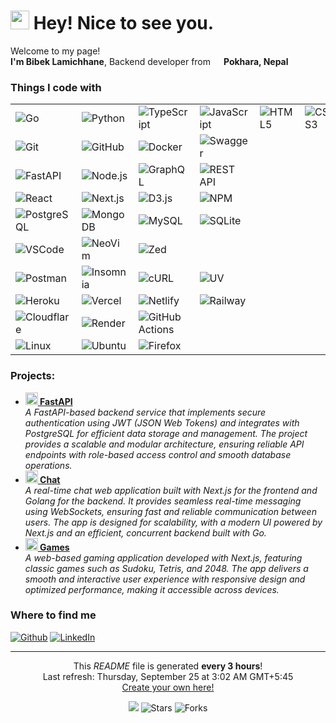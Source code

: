 <h1><img src="https://emojis.slackmojis.com/emojis/images/1531849430/4246/blob-sunglasses.gif?1531849430" width="30"/> Hey! Nice to see you.</h1>

<p>Welcome to my page! </br> <b>I'm Bibek Lamichhane</b>, Backend developer from <img src="https://cdn-icons-png.flaticon.com/512/630/630696.png" width="13"/> <b>Pokhara, Nepal</b> </p>

<h3>Things I code with</h3>
<table>
    <tr>
        <td>
          <img alt="Go" src="https:&#x2F;&#x2F;img.shields.io&#x2F;badge&#x2F;-Go-00ADD8?style&#x3D;flat-square&amp;logo&#x3D;go&amp;logoColor&#x3D;white" />
        </td>
        <td>
          <img alt="Python" src="https:&#x2F;&#x2F;img.shields.io&#x2F;badge&#x2F;-Python-3776AB?style&#x3D;flat-square&amp;logo&#x3D;python&amp;logoColor&#x3D;white" />
        </td>
        <td>
          <img alt="TypeScript" src="https:&#x2F;&#x2F;img.shields.io&#x2F;badge&#x2F;-TypeScript-3178C6?style&#x3D;flat-square&amp;logo&#x3D;typescript&amp;logoColor&#x3D;white" />
        </td>
        <td>
          <img alt="JavaScript" src="https:&#x2F;&#x2F;img.shields.io&#x2F;badge&#x2F;-JavaScript-F7DF1E?style&#x3D;flat-square&amp;logo&#x3D;javascript&amp;logoColor&#x3D;black" />
        </td>
        <td>
          <img alt="HTML5" src="https:&#x2F;&#x2F;img.shields.io&#x2F;badge&#x2F;-HTML5-E34F26?style&#x3D;flat-square&amp;logo&#x3D;html5&amp;logoColor&#x3D;white" />
        </td>
        <td>
          <img alt="CSS3" src="https:&#x2F;&#x2F;img.shields.io&#x2F;badge&#x2F;-CSS3-1572B6?style&#x3D;flat-square&amp;logo&#x3D;css3&amp;logoColor&#x3D;white" />
        </td>
    </tr>
    <tr>
        <td>
          <img alt="Git" src="https:&#x2F;&#x2F;img.shields.io&#x2F;badge&#x2F;-Git-F05032?style&#x3D;flat-square&amp;logo&#x3D;git&amp;logoColor&#x3D;white" />
        </td>
        <td>
          <img alt="GitHub" src="https:&#x2F;&#x2F;img.shields.io&#x2F;badge&#x2F;-GitHub-181717?style&#x3D;flat-square&amp;logo&#x3D;github&amp;logoColor&#x3D;white" />
        </td>
        <td>
          <img alt="Docker" src="https:&#x2F;&#x2F;img.shields.io&#x2F;badge&#x2F;-Docker-2496ED?style&#x3D;flat-square&amp;logo&#x3D;docker&amp;logoColor&#x3D;white" />
        </td>
        <td>
          <img alt="Swagger" src="https:&#x2F;&#x2F;img.shields.io&#x2F;badge&#x2F;-Swagger-85EA2D?style&#x3D;flat-square&amp;logo&#x3D;swagger&amp;logoColor&#x3D;black" />
        </td>
    </tr>
    <tr>
        <td>
          <img alt="FastAPI" src="https:&#x2F;&#x2F;img.shields.io&#x2F;badge&#x2F;-FastAPI-009688?style&#x3D;flat-square&amp;logo&#x3D;fastapi&amp;logoColor&#x3D;white" />
        </td>
        <td>
          <img alt="Node.js" src="https:&#x2F;&#x2F;img.shields.io&#x2F;badge&#x2F;-Node.js-339933?style&#x3D;flat-square&amp;logo&#x3D;node.js&amp;logoColor&#x3D;white" />
        </td>
        <td>
          <img alt="GraphQL" src="https:&#x2F;&#x2F;img.shields.io&#x2F;badge&#x2F;-GraphQL-E10098?style&#x3D;flat-square&amp;logo&#x3D;graphql&amp;logoColor&#x3D;white" />
        </td>
        <td>
          <img alt="REST API" src="https:&#x2F;&#x2F;img.shields.io&#x2F;badge&#x2F;-REST_API-FF6C37?style&#x3D;flat-square&amp;logo&#x3D;postman&amp;logoColor&#x3D;white" />
        </td>
    </tr>
    <tr>
        <td>
          <img alt="React" src="https:&#x2F;&#x2F;img.shields.io&#x2F;badge&#x2F;-React-61DAFB?style&#x3D;flat-square&amp;logo&#x3D;react&amp;logoColor&#x3D;black" />
        </td>
        <td>
          <img alt="Next.js" src="https:&#x2F;&#x2F;img.shields.io&#x2F;badge&#x2F;-Next.js-000000?style&#x3D;flat-square&amp;logo&#x3D;next.js&amp;logoColor&#x3D;white" />
        </td>
        <td>
          <img alt="D3.js" src="https:&#x2F;&#x2F;img.shields.io&#x2F;badge&#x2F;-D3.js-F9A03C?style&#x3D;flat-square&amp;logo&#x3D;d3.js&amp;logoColor&#x3D;white" />
        </td>
        <td>
          <img alt="NPM" src="https:&#x2F;&#x2F;img.shields.io&#x2F;badge&#x2F;-NPM-CB3837?style&#x3D;flat-square&amp;logo&#x3D;npm&amp;logoColor&#x3D;white" />
        </td>
    </tr>
    <tr>
        <td>
          <img alt="PostgreSQL" src="https:&#x2F;&#x2F;img.shields.io&#x2F;badge&#x2F;-PostgreSQL-4169E1?style&#x3D;flat-square&amp;logo&#x3D;postgresql&amp;logoColor&#x3D;white" />
        </td>
        <td>
          <img alt="MongoDB" src="https:&#x2F;&#x2F;img.shields.io&#x2F;badge&#x2F;-MongoDB-47A248?style&#x3D;flat-square&amp;logo&#x3D;mongodb&amp;logoColor&#x3D;white" />
        </td>
        <td>
          <img alt="MySQL" src="https:&#x2F;&#x2F;img.shields.io&#x2F;badge&#x2F;-MySQL-4479A1?style&#x3D;flat-square&amp;logo&#x3D;mysql&amp;logoColor&#x3D;white" />
        </td>
        <td>
          <img alt="SQLite" src="https:&#x2F;&#x2F;img.shields.io&#x2F;badge&#x2F;-SQLite-003B57?style&#x3D;flat-square&amp;logo&#x3D;sqlite&amp;logoColor&#x3D;white" />
        </td>
    </tr>
    <tr>
        <td>
          <img alt="VSCode" src="https:&#x2F;&#x2F;img.shields.io&#x2F;badge&#x2F;-VSCode-007ACC?style&#x3D;flat-square&amp;logo&#x3D;visual-studio-code&amp;logoColor&#x3D;white" />
        </td>
        <td>
          <img alt="NeoVim" src="https:&#x2F;&#x2F;img.shields.io&#x2F;badge&#x2F;-NeoVim-57A143?style&#x3D;flat-square&amp;logo&#x3D;neovim&amp;logoColor&#x3D;white" />
        </td>
        <td>
          <img alt="Zed" src="https:&#x2F;&#x2F;img.shields.io&#x2F;badge&#x2F;-Zed-084CCF?style&#x3D;flat-square&amp;logo&#x3D;zed&amp;logoColor&#x3D;white" />
        </td>
    </tr>
    <tr>
        <td>
          <img alt="Postman" src="https:&#x2F;&#x2F;img.shields.io&#x2F;badge&#x2F;-Postman-FF6C37?style&#x3D;flat-square&amp;logo&#x3D;postman&amp;logoColor&#x3D;white" />
        </td>
        <td>
          <img alt="Insomnia" src="https:&#x2F;&#x2F;img.shields.io&#x2F;badge&#x2F;-Insomnia-4000BF?style&#x3D;flat-square&amp;logo&#x3D;insomnia&amp;logoColor&#x3D;white" />
        </td>
        <td>
          <img alt="cURL" src="https:&#x2F;&#x2F;img.shields.io&#x2F;badge&#x2F;-cURL-073551?style&#x3D;flat-square&amp;logo&#x3D;curl&amp;logoColor&#x3D;white" />
        </td>
        <td>
          <img alt="UV" src="https:&#x2F;&#x2F;img.shields.io&#x2F;badge&#x2F;-UV-DE5FE9?style&#x3D;flat-square&amp;logo&#x3D;uv&amp;logoColor&#x3D;white" />
        </td>
    </tr>
    <tr>
        <td>
          <img alt="Heroku" src="https:&#x2F;&#x2F;img.shields.io&#x2F;badge&#x2F;-Heroku-430098?style&#x3D;flat-square&amp;logo&#x3D;heroku&amp;logoColor&#x3D;white" />
        </td>
        <td>
          <img alt="Vercel" src="https:&#x2F;&#x2F;img.shields.io&#x2F;badge&#x2F;-Vercel-000000?style&#x3D;flat-square&amp;logo&#x3D;vercel&amp;logoColor&#x3D;white" />
        </td>
        <td>
          <img alt="Netlify" src="https:&#x2F;&#x2F;img.shields.io&#x2F;badge&#x2F;-Netlify-00C7B7?style&#x3D;flat-square&amp;logo&#x3D;netlify&amp;logoColor&#x3D;white" />
        </td>
        <td>
          <img alt="Railway" src="https:&#x2F;&#x2F;img.shields.io&#x2F;badge&#x2F;-Railway-0B0D0E?style&#x3D;flat-square&amp;logo&#x3D;railway&amp;logoColor&#x3D;white" />
        </td>
    </tr>
    <tr>
        <td>
          <img alt="Cloudflare" src="https:&#x2F;&#x2F;img.shields.io&#x2F;badge&#x2F;-Cloudflare-F38020?style&#x3D;flat-square&amp;logo&#x3D;cloudflare&amp;logoColor&#x3D;white" />
        </td>
        <td>
          <img alt="Render" src="https:&#x2F;&#x2F;img.shields.io&#x2F;badge&#x2F;-Render-46E3B7?style&#x3D;flat-square&amp;logo&#x3D;render&amp;logoColor&#x3D;white" />
        </td>
        <td>
          <img alt="GitHub Actions" src="https:&#x2F;&#x2F;img.shields.io&#x2F;badge&#x2F;-GitHub_Actions-2088FF?style&#x3D;flat-square&amp;logo&#x3D;github-actions&amp;logoColor&#x3D;white" />
        </td>
    </tr>
    <tr>
        <td>
          <img alt="Linux" src="https:&#x2F;&#x2F;img.shields.io&#x2F;badge&#x2F;-Linux-FCC624?style&#x3D;flat-square&amp;logo&#x3D;linux&amp;logoColor&#x3D;black" />
        </td>
        <td>
          <img alt="Ubuntu" src="https:&#x2F;&#x2F;img.shields.io&#x2F;badge&#x2F;-Ubuntu-E95420?style&#x3D;flat-square&amp;logo&#x3D;ubuntu&amp;logoColor&#x3D;white" />
        </td>
        <td>
          <img alt="Firefox" src="https:&#x2F;&#x2F;img.shields.io&#x2F;badge&#x2F;-Firefox-FF7139?style&#x3D;flat-square&amp;logo&#x3D;firefox&amp;logoColor&#x3D;white" />
        </td>
    </tr>
</table>

<h3>Projects:</h3>
<ul>
  <li><a href="https://fastapi.lamichhanebibek.com.np/"><b><img src="https://emojipedia-us.s3.dualstack.us-west-1.amazonaws.com/thumbs/240/apple/237/fire_1f525.png" width="20" alt="new" /> FastAPI</b></a><br/><i>A FastAPI-based backend service that implements secure authentication using JWT (JSON Web Tokens) and integrates with PostgreSQL for efficient data storage and management. The project provides a scalable and modular architecture, ensuring reliable API endpoints with role-based access control and smooth database operations.</i></li>
  <li><a href="https://chat.lamichhanebibek.com.np/"><b><img src="https://emojipedia-us.s3.dualstack.us-west-1.amazonaws.com/thumbs/240/apple/237/fire_1f525.png" width="20" alt="new" /> Chat</b></a><br/><i>A real-time chat web application built with Next.js for the frontend and Golang for the backend. It provides seamless real-time messaging using WebSockets, ensuring fast and reliable communication between users. The app is designed for scalability, with a modern UI powered by Next.js and an efficient, concurrent backend built with Go.</i></li>
  <li><a href="https://games.lamichhanebibek.com.np"><b><img src="https://emojipedia-us.s3.dualstack.us-west-1.amazonaws.com/thumbs/240/apple/237/fire_1f525.png" width="20" alt="new" /> Games</b></a><br/><i>A web-based gaming application developed with Next.js, featuring classic games such as Sudoku, Tetris, and 2048. The app delivers a smooth and interactive user experience with responsive design and optimized performance, making it accessible across devices.</i></li>
</ul>

<h3>Where to find me</h3>
<p><a href="https://github.com/LamichhaneBibek" target="_blank"><img alt="Github" src="https://img.shields.io/badge/GitHub-%2312100E.svg?&style=for-the-badge&logo=Github&logoColor=white" /></a>  <a href="https://www.linkedin.com/in/LamichhaneBibek/" target="_blank"><img alt="LinkedIn" src="https://img.shields.io/badge/linkedin-%230077B5.svg?&style=for-the-badge&logo=linkedin&logoColor=white" /></a> </p>

------------
<p align="center">This <i>README</i> file is generated <b>every 3 hours</b>!</br>Last refresh: Thursday, September 25 at 3:02 AM GMT+5:45<br /><a href="https://github.com/LamichhaneBibek/LamichhaneBibek">Create your own here!</a></p>
<p align="center"><img src="https://github.com/LamichhaneBibek/LamichhaneBibek/workflows/README%20build/badge.svg" /> <img alt="Stars" src="https://img.shields.io/github/stars/LamichhaneBibek/LamichhaneBibek?style=flat-square&labelColor=343b41"/> <img alt="Forks" src="https://img.shields.io/github/forks/LamichhaneBibek/LamichhaneBibek?style=flat-square&labelColor=343b41"/></p>
